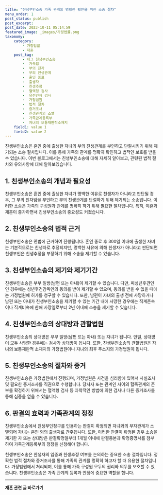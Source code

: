 ```yaml
---
title: "친생부인소송 가족 관계의 명확한 확인을 위한 소송 절차"
menu_order: 1
post_status: publish
post_excerpt: 
post_date: 2023-10-11 05:14:59
featured_image: _images/가정법률.png
taxonomy:
    category:
        - 가정법률
        - 재혼
    post_tag:
        - 태그 친생부인소송
        -  가족법
        -  부의 친자
        -  부의 친생관계
        -  혼인 종료
        -  출생자
        -  친생추정
        -  혈액형 검사
        -  유전인자 검사
        -  가정법원
        -  법적 절차
        -  증거조사
        -  친생관계의 소멸
        -  가족관계등록부
        -  자녀의 보통재판적소재지
    field1: value 1
    field2: value 2
---
```



친생부인소송은 혼인 중에 출생한 자녀의 부의 친생관계를 부인하고 단절시키기 위해 제기되는 소송 절차입니다. 이를 통해 가족의 관계를 명확히 확인하고 법적인 보호를 받을 수 있습니다. 이번 블로그에서는 친생부인소송에 대해 자세히 알아보고, 관련된 법적 절차와 유의사항에 대해 알아보겠습니다.

## 1. 친생부인소송의 개념과 필요성
친생부인소송은 혼인 중에 출생한 자녀가 명백한 이유로 친생자가 아니라고 판단될 경우, 그 부의 친자임을 부인하고 부의 친생관계를 단절하기 위해 제기되는 소송입니다. 이러한 소송은 가족의 구성원과 관계를 명확히 하기 위해 필요한 절차입니다. 특히, 이혼과 재혼이 증가하면서 친생부인소송의 중요성도 커졌습니다.

## 2. 친생부인소송의 법적 근거
친생부인소송은 민법에 근거하여 진행됩니다. 혼인 종료 후 300일 이내에 출생한 자녀는 기본적으로는 친생자로 추정되지만, 명백한 사유에 의해 친생자가 아니라고 판단되면 친생부인은 친생추정을 부정하기 위해 소송을 제기할 수 있습니다.

## 3. 친생부인소송의 제기와 제기기간
친생부인소송은 부부 일방(남편 또는 아내)이 제기할 수 있습니다. 다만, 피성년후견인인 경우에는 성년후견감독인의 동의를 받아 제기할 수 있으며, 동의를 받을 수 없을 때에는 가정법원에 허가를 청구할 수 있습니다. 또한, 남편이 자녀의 출생 전에 사망하거나 남편 또는 아내가 친생부인소송을 제기할 수 있는 기간 내에 사망한 경우에는 직계존속이나 직계비속에 한해 사망일로부터 2년 이내에 소송을 제기할 수 있습니다.

## 4. 친생부인소송의 상대방과 관할법원
친생부인소송의 상대방은 부부 일방(남편 또는 아내) 또는 자녀가 됩니다. 만일, 상대방이 모두 사망한 경우에는 검사가 상대방이 됩니다. 또한, 친생부인소송의 관할법원은 자녀의 보통재판적 소재지의 가정법원이나 자녀의 최후 주소지의 가정법원이 됩니다.

## 5. 친생부인소송의 절차와 증거
친생부인소송은 가정법원에서 진행되며, 가정법원은 사건을 심리함에 있어서 사실조사 및 필요한 증거조사를 직권으로 수행합니다. 당사자 또는 관계인 사이의 혈족관계의 존부를 확정하기 위해서는 혈액형 검사 등 과학적인 방법에 의한 검사나 다른 증거조사를 통해 심증을 얻을 수 있습니다.

## 6. 판결의 효력과 가족관계의 정정
친생부인소송에서 친생부인청구를 인용하는 판결이 확정되면 자녀와의 부자관계가 소멸되어 자녀는 혼인 외의 출생자로 간주됩니다. 또한, 이러한 판결이 확정된 경우 소송을 제기한 자 또는 상대방은 판결확정일부터 1개월 이내에 판결등본과 확정증명서를 첨부하여 가족관계등록부의 정정을 신청해야 합니다.

친생부인소송은 친생자의 입증과 친생추정 여부를 논의하는 중요한 소송 절차입니다. 정확한 법적 절차와 증거조사를 통해 가족의 관계를 명확히 하고자 할 때 유용한 절차입니다. 가정법원에서 처리되며, 이를 통해 가족 구성원 모두의 권리와 의무를 보호할 수 있습니다. 친생부인소송은 가족 관계의 등록과 인정에 중요한 역할을 합니다.











<!-- wp:separator -->
<hr class="wp-block-separator has-alpha-channel-opacity"/>
<!-- /wp:separator -->

<!-- wp:group {"backgroundColor":"base","layout":{"type":"constrained"}} -->
<div class="wp-block-group has-base-background-color has-background"><!-- wp:paragraph {"align":"center","fontSize":"large"} -->
<p class="has-text-align-center has-large-font-size"><strong>재혼 관련 글 바로가기</strong></p>
<!-- /wp:paragraph -->


<!-- wp:latest-posts
{"categories":[{"id":1427,"count":19,"description":"","link":"https://uknowlaw.com/category/%ec%9e%ac%ed%98%bc/","name":"재혼","slug":"재혼","taxonomy":"category","parent":0,"meta":[],"_links":{"self":[{"href":"https://uknowlaw.com/wp-json/wp/v2/categories/1427"}],"collection":[{"href":"https://uknowlaw.com/wp-json/wp/v2/categories"}],"about":[{"href":"https://uknowlaw.com/wp-json/wp/v2/taxonomies/category"}],"wp:post_type":[{"href":"https://uknowlaw.com/wp-json/wp/v2/posts?categories=1427"}],"curies":[{"name":"wp","href":"https://api.w.org/{rel}","templated":true}]}}],"postsToShow":100,"excerptLength":28,"postLayout":"grid","columns":2,"featuredImageAlign":"left","featuredImageSizeSlug":"large","fontSize":"medium"} /--></div>
<!-- /wp:group -->